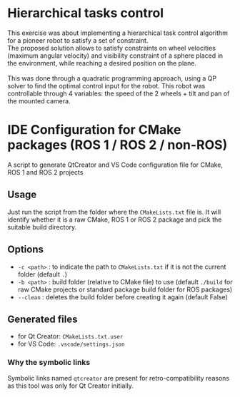 # Hierarchical tasks control  
This exercise was about implementing a hierarchical task control algorithm for a pioneer robot to satisfy a set of constraint.  
The proposed solution allows to satisfy constraints on wheel velocities (maximum angular velocity) and visibility constraint of a sphere placed in the environment, while reaching a desired position on the plane.  
\
This was done through a quadratic programming approach, using a QP solver to find the optimal control input for the robot.
This robot was controllable through 4 variables: the speed of the 2 wheels + tilt and pan of the mounted camera.  


# IDE Configuration for CMake packages (ROS 1 / ROS 2 / non-ROS)

A script to generate QtCreator and VS Code configuration file for CMake, ROS 1 and ROS 2 projects


## Usage

Just run the script from the folder where the `CMakeLists.txt` file is. It will identify whether it is a raw CMake, ROS 1 or ROS 2 package and pick the suitable build directory.

## Options

- `-c <path>` : to indicate the path to `CMakeLists.txt` if it is not the current folder (default `.`)
- `-b <path>` : build folder (relative to CMake file) to use (default `./build` for raw CMake projects or standard package build folder for ROS packages)
- `--clean` : deletes the build folder before creating it again (default False)

## Generated files

- for Qt Creator: `CMakeLists.txt.user`
- for VS Code: `.vscode/settings.json`

### Why the symbolic links

Symbolic links named `qtcreator` are present for retro-compatibility reasons as this tool was only for Qt Creator initially.
